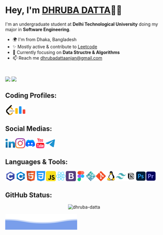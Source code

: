 # Hey, I'm  [DHRUBA DATTA](https://dhruba-datta.netlify.app)👋🏻


I'm an undergraduate student at **Delhi Technological University** doing my major in **Software Engineering**. 
* 🌍  I'm from Dhaka, Bangladesh
* ✨  Mostly active & contribute to [Leetcode](https://leetcode.com/dhruba-datta/)
* 🧠  Currently focusing on **Data Structre & Algorithms**
* 📫  Reach me [dhrubadattaanjan@gmail.com](mailto:dhrubadattaanjan@gmail.com)


<br />

![](https://img.shields.io/github/followers/dhruba-datta?style=social)
![](https://visitor-badge.glitch.me/badge?page_id=dhruba-datta.dhruba-datta")


## Coding Profiles:
<a href="https://leetcode.com/dhruba-datta/">
  <img align="left" alt="Dhruba's Leetcode" width="32px" src="https://github.com/dhruba-datta/dhruba-datta/blob/main/assets/leetcode.svg" />
</a>
<a href="https://codeforces.com/profile/dhrubadatta">
  <img align="left" alt="Dhruba's Codeforce" width="32px" src="https://github.com/dhruba-datta/dhruba-datta/blob/main/assets/code-forces.svg" />
</a>

<br />
<br />

## Social Medias:
<a href="https://www.linkedin.com/in/dhruba-datta/">
  <img align="left" alt="Dhruba's LinkedIN" width="32px" src="https://github.com/dhruba-datta/dhruba-datta/blob/main/assets/linkedin.svg" />
</a>
<a href="https://www.instagram.com/dhrubz_/">
  <img align="left" alt="Dhruba's Instagram" width="32px" src="https://github.com/dhruba-datta/dhruba-datta/blob/main/assets/instagram.svg" />
</a>
<a href="https://discord.gg/zazf3BgJK7">
  <img align="left" alt="Dhruba's Facebook" width="32px" src="https://github.com/dhruba-datta/dhruba-datta/blob/main/assets/discord.svg" />
</a>
<a href="https://www.youtube.com/DhrubaDattaAnjan">
  <img align="left" alt="Dhruba's Youtube" width="32px" src="https://github.com/dhruba-datta/dhruba-datta/blob/main/assets/youtube.svg" />
</a>
<a href="https://t.me/dhrubzzz">
  <img align="left" alt="Dhruba's Twitter" width="32px" src="https://github.com/dhruba-datta/dhruba-datta/blob/main/assets/telegram.svg" />
</a>

<br />
<br />

## Languages & Tools:


<img align="left" alt="c" width="33px" src="https://github.com/dhruba-datta/dhruba-datta/blob/main/assets/c-programming.svg" />
<img align="left" alt="c++" width="33px" src="https://github.com/dhruba-datta/dhruba-datta/blob/main/assets/c++.svg" />
<img align="left" alt="html" width="32px" src="https://github.com/dhruba-datta/dhruba-datta/blob/main/assets/html.svg" />
<img align="left" alt="css" width="32px" src="https://github.com/dhruba-datta/dhruba-datta/blob/main/assets/css.svg" />
<img align="left" alt="js" width="32px" src="https://github.com/dhruba-datta/dhruba-datta/blob/main/assets/js.svg" />
<img align="left" alt="react" width="32px" src="https://github.com/dhruba-datta/dhruba-datta/blob/main/assets/react.svg" />
<img align="left" alt="bootstrap" width="32px" src="https://github.com/dhruba-datta/dhruba-datta/blob/main/assets/bootstrap.svg" />
<img align="left" alt="figma" width="32px" src="https://github.com/dhruba-datta/dhruba-datta/blob/main/assets/figma.svg" />
<img align="left" alt="netlify" width="32px" src="https://github.com/dhruba-datta/dhruba-datta/blob/main/assets/netlify.svg" />
<img align="left" alt="git" width="32px" src="https://github.com/dhruba-datta/dhruba-datta/blob/main/assets/git.svg" />
<img align="left" alt="linux" width="32px" src="https://github.com/dhruba-datta/dhruba-datta/blob/main/assets/linux.svg" />
<img align="left" alt="tailwindcss" width="32px" src="https://github.com/dhruba-datta/dhruba-datta/blob/main/assets/tailwindcss.svg" />
<img align="left" alt="notion" width="32px" src="https://github.com/dhruba-datta/dhruba-datta/blob/main/assets/notion.svg" />
<img align="left" alt="photoshop" width="32px" src="https://github.com/dhruba-datta/dhruba-datta/blob/main/assets/photoshop.svg" />
<img align="left" alt="premiere-pro" width="32px" src="https://github.com/dhruba-datta/dhruba-datta/blob/main/assets/premiere-pro.svg" />

<br />
<br />

## GitHub Status:

<p align="center"> <img src="https://github-readme-stats.vercel.app/api?username=dhruba-datta&show_icons=true&hide_border=true&bg_color=00000000&text_color=3498db&hide=issues" alt="dhruba-datta" />
  
![](./assets/bottom_header.svg)
